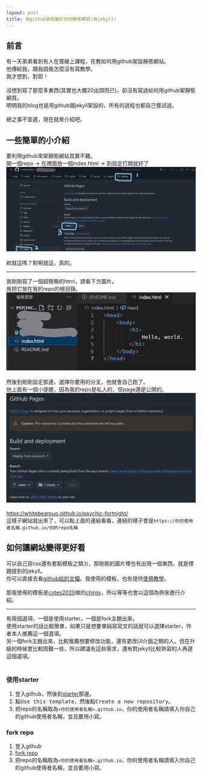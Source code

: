 ```yaml
---
layout: post
title: 用github架設屬於你的靜態網頁(與jekyll)
---
```


## 前言
有一天弟弟看到有人在賣線上課程，在教如何用github架設靜態網站。<br>
他傳給我，跟我說我怎麼沒有寫教學。<br>
我才想到，對耶！<br>
<br>
沒想到寫了那麼多東西(其實也大概20出頭而已)，卻沒有寫過如何用github架靜態網頁。<br>
明明我的blog也是用github跟jekyll架設的，所有的過程也都自己嘗試過。<br>
<br>
總之事不宜遲，現在就來介紹吧。

## 一些簡單的小介紹
要利用github來架靜態網站其實不難。<br>
開一個repo -> 在裡面放一個index.html -> 到設定打開就好了<br>
![](/assets/img/image/用github架設屬於你的靜態網頁(與jekyll)/github_setting.png)<br>
<br>
欸就這嗎？對啊就這，真的。

---

我剛剛寫了一個超簡略的html，請看下方圖片。<br>
我把它放在我的repo的根目錄。<br>
![](/assets/img/image/用github架設屬於你的靜態網頁(與jekyll)/html範例.png)<br>
<br>
然後到剛剛設定那邊，選擇你要用的分支，他就會自己跑了。<br>
他上面有一個小提醒，因為我的repo是私人的，但page還是公開的。<br>
![](/assets/img/image/用github架設屬於你的靜態網頁(與jekyll)/簡略的完成.png)<br>
<br>
<https://whitebearouo.github.io/psychic-fortnight/><br>
這樣子網站就出來了，可以點上面的連結看看，連結的樣子會是`https://你的使用者名稱.github.io/你的repo名稱`<br>

## 如何讓網站變得更好看
可以自己寫css還有套點模板之類ㄉ，那剛剛的圖片裡也有出現一個東西，就是標題提到的jekyll。<br>
你可以直接去看[github給的文檔](https://docs.github.com/en/pages/setting-up-a-github-pages-site-with-jekyll/adding-a-theme-to-your-github-pages-site-using-jekyll)。我使用的模板，也有提供[使用教學](https://chirpy.cotes.page/)。<br>
<br>
那我使用的模板是[cotes2020](https://github.com/cotes2020)做的[chirpy](https://chirpy.cotes.page/)，所以等等也會以這個為例來進行介紹。

---

有兩個選項，一個是使用starter，一個是fork主題出來。<br>
使用starter的話比較簡單，如果只是想要單純寫寫文的話就可以選擇starter，作者本人推薦這一個選項。<br>
另一個fork主題出來，比較推薦想要修改功能，還有更改UI介面之類的人。但在升級的時候會比較困難一些，所以建議有這些需求，還有對jekyll比較熟習的人再選這個選項。<br>
<br>

### 使用starter
1. 登入github，然後到[starter](https://github.com/cotes2020/chirpy-starter)那邊。
2. 點<kbd>Use this template</kbd>，然後點<kbd>Create a new repository</kbd>。
3. 把repo的名稱取為`<你的使用者名稱>.github.io`，你的使用者名稱請填入你自己的github使用者名稱，並且要用小寫。

### fork repo
1. 登入github
2. [fork repo](https://github.com/cotes2020/jekyll-theme-chirpy/fork)
3. 把repo的名稱取為`<你的使用者名稱>.github.io`，你的使用者名稱請填入你自己的github使用者名稱，並且要用小寫。
